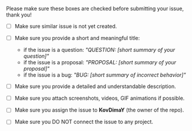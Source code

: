 Please make sure these boxes are checked before submitting your issue, thank you!
<!--- to make the checkbox checked, put "X" between "[]" like this: [X] -->

* [ ] Make sure similar issue is not yet created.
* [ ] Make sure you provide a short and meaningful title:
    * if the issue is a question: *"QUESTION: [short summary of your question]"*
    * if the issue is a proposal: *"PROPOSAL: [short summary of your proposal]"*
    * if the issue is a bug: *"BUG: [short summary of incorrect behavior]"*
* [ ] Make sure you provide a detailed and understandable description.
* [ ] Make sure you attach screenshots, videos, GIF animations if possible.
* [ ] Make sure you assign the issue to **KovDimaY** (the owner of the repo).
* [ ] Make sure you DO NOT connect the issue to any project.


